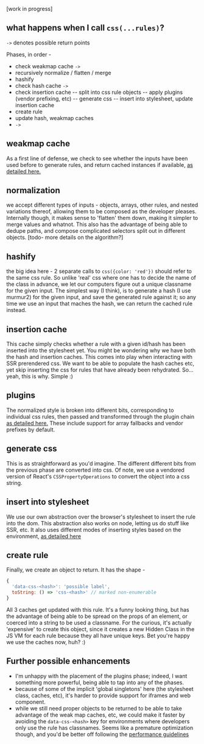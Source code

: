[work in progress]

what happens when I call `css(...rules)`?
---

`->` denotes possible return points

Phases, in order - 

- check weakmap cache `->`
- recursively normalize / flatten / merge 
- hashify
- check hash cache `->`
- check insertion cache 
-- split into css rule objects 
-- apply plugins (vendor prefixing, etc)
-- generate css
-- insert into stylesheet, update insertion cache 
- create rule 
- update hash, weakmap caches
- `->`

weakmap cache
---

As a first line of defense, we check to see whether the inputs have been used before to generate rules, and return cached instances if available, [as detailed here.](https://github.com/threepointone/glamor/blob/master/docs/weakmaps.md)

normalization 
---

we accept different types of inputs - objects, arrays, other rules, and nested variations thereof, allowing them to be composed as the developer pleases. Internally though, it makes sense to 'flatten' them down, making it simpler to merge values and whatnot. This also has the advantage of being able to dedupe paths, and compose complicated selectors split out in different objects. [todo- more details on the algorithm?]


hashify
---

the big idea here - 2 separate calls to `css({color: 'red'})` should refer to the same css rule. So unlike 'real' css where one has to decide the name of the class in advance, we let our computers figure out a unique classname for the given input. The simplest way (I think), is to generate a hash (I use murmur2) for the given input, and save the generated rule against it; so any time we use an input that maches the hash, we can return the cached rule instead.

insertion cache 
---

This cache simply checks whether a rule with a given id/hash has been inserted into the stylesheet yet. You might be wondering why we have both the hash and insertion caches. This comes into play when interacting with SSR prerendered css. We want to be able to populate the hash caches etc, yet skip inserting the css for rules that have already been rehydrated. So... yeah, this is why. Simple :) 

plugins
---

The normalized style is broken into different bits, corresponding to individual css rules, then passed and transformed through the plugin chain [as detailed here.](https://github.com/threepointone/glamor/blob/master/docs/plugins.md) These include support for array fallbacks and vendor prefixes by default.

generate css
---

This is as straightforward as you'd imagine. The different different bits from the previous phase are converted into css. Of note, we use a vendored version of React's `CSSPropertyOperations` to convert the object into a css string. 

insert into stylesheet 
---

We use our own abstraction over the browser's stylesheet to insert the rule into the dom. This abstraction also works on node, letting us do stuff like SSR, etc. It also uses different modes of inserting styles based on the environment, 
[as detailed here](https://github.com/threepointone/glamor/blob/master/docs/stylesheet.md)

create rule 
---

Finally, we create an object to return. It has the shape - 
```jsx
{
  'data-css-<hash>': 'possible label',
  toString: () => 'css-<hash>' // marked non-enumerable 
}
```

All 3 caches get updated with this rule. It's a funny looking thing, but has the advantage of being able to be spread on the props of an element, or coerced into a string to be used a classname. For the curious, it's actually 'expensive' to create this object, since it creates a new Hidden Class in the JS VM for each rule because they all have unique keys. Bet you're happy we use the caches now, huh? :)


Further possible enhancements 
---

- I'm unhappy with the placement of the plugins phase; indeed, I want something more powerful, being able to tap into any of the phases. 
- because of some of the implicit 'global singletons' here (the stylesheet class, caches, etc), it's harder to provide support for iframes and web component. 
- while we still need proper objects to be returned to be able to take advantage of the weak map caches, etc, we could make it faster by avoiding the `data-css-<hash>` key for environments where developers only use the rule has classnames. Seems like a premature optimization though, and you'd be better off following the [performance guidelines](https://github.com/threepointone/glamor/blob/master/docs/performance.md)